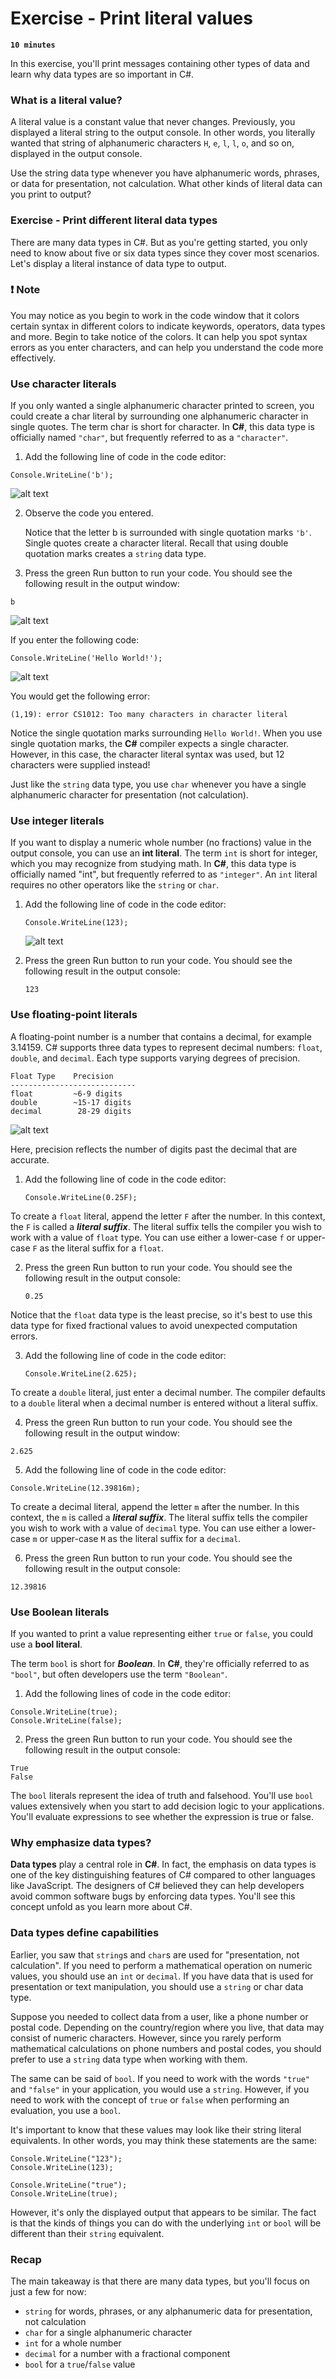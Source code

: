 # Exercise - Print literal values

**`10 minutes`**

In this exercise, you'll print messages containing other types of data and learn why data types are so important in C#.

### What is a literal value?

A literal value is a constant value that never changes. Previously, you displayed a literal string to the output console. In other words, you literally wanted that string of alphanumeric characters `H`, `e`, `l`, `l`, `o`, and so on, displayed in the output console.

Use the string data type whenever you have alphanumeric words, phrases, or data for presentation, not calculation. What other kinds of literal data can you print to output?

### Exercise - Print different literal data types

There are many data types in C#. But as you're getting started, you only need to know about five or six data types since they cover most scenarios. Let's display a literal instance of data type to output.

### ❗ Note

You may notice as you begin to work in the code window that it colors certain syntax in different colors to indicate keywords, operators, data types and more. Begin to take notice of the colors. It can help you spot syntax errors as you enter characters, and can help you understand the code more effectively.

### Use character literals

If you only wanted a single alphanumeric character printed to screen, you could create a char literal by surrounding one alphanumeric character in single quotes. The term char is short for character. In **C#**, this data type is officially named `"char"`, but frequently referred to as a `"character"`.


1. Add the following line of code in the code editor:

```
Console.WriteLine('b');
```

![alt text](image.png)

2. Observe the code you entered.

     Notice that the letter b is surrounded with single quotation marks `'b'`. Single quotes create a character literal. Recall that using double quotation marks creates a `string` data type.

3. Press the green Run button to run your code. You should see the following result in the output window:

```
b
```

![alt text](image-1.png)

If you enter the following code:

```
Console.WriteLine('Hello World!');
```

![alt text](image-2.png)

You would get the following error:

```
(1,19): error CS1012: Too many characters in character literal
```

Notice the single quotation marks surrounding `Hello World!`. When you use single quotation marks, the **C#** compiler expects a single character. However, in this case, the character literal syntax was used, but 12 characters were supplied instead!

Just like the `string` data type, you use `char` whenever you have a single alphanumeric character for presentation (not calculation).

### Use integer literals

If you want to display a numeric whole number (no fractions) value in the output console, you can use an **int literal**. The term `int` is short for integer, which you may recognize from studying math. In **C#**, this data type is officially named "int", but frequently referred to as `"integer"`. An `int` literal requires no other operators like the `string` or `char`.

1. Add the following line of code in the code editor:

     ```
     Console.WriteLine(123);
     ```

     ![alt text](image-3.png)

2. Press the green Run button to run your code. You should see the following result in the output console:

     ```
     123
     ```

### Use floating-point literals

A floating-point number is a number that contains a decimal, for example 3.14159. C# supports three data types to represent decimal numbers: `float`, `double`, and `decimal`. Each type supports varying degrees of precision.

```
Float Type    Precision
----------------------------
float         ~6-9 digits
double        ~15-17 digits
decimal        28-29 digits
```

![alt text](image-4.png)

Here, precision reflects the number of digits past the decimal that are accurate.

1. Add the following line of code in the code editor:

     ```
     Console.WriteLine(0.25F);
     ```

To create a `float` literal, append the letter `F` after the number. In this context, the `F` is called a ***literal suffix***. The literal suffix tells the compiler you wish to work with a value of `float` type. You can use either a lower-case `f` or upper-case `F` as the literal suffix for a `float`.

2. Press the green Run button to run your code. You should see the following result in the output console:

     ```
     0.25
     ```


Notice that the `float` data type is the least precise, so it's best to use this data type for fixed fractional values to avoid unexpected computation errors.

3. Add the following line of code in the code editor:

     ```
     Console.WriteLine(2.625);
     ```

To create a `double` literal, just enter a decimal number. The compiler defaults to a `double` literal when a decimal number is entered without a literal suffix.

4. Press the green Run button to run your code. You should see the following result in the output window:

```
2.625
```

5. Add the following line of code in the code editor:

```
Console.WriteLine(12.39816m);
```

To create a decimal literal, append the letter `m` after the number. In this context, the `m` is called a ***literal suffix***. The literal suffix tells the compiler you wish to work with a value of `decimal` type. You can use either a lower-case `m` or upper-case `M` as the literal suffix for a `decimal`.

6. Press the green Run button to run your code. You should see the following result in the output console:

```
12.39816
```

### Use Boolean literals

If you wanted to print a value representing either `true` or `false`, you could use a **bool literal**.

The term `bool` is short for ***Boolean***. In **C#**, they're officially referred to as `"bool"`, but often developers use the term `"Boolean"`.

1. Add the following lines of code in the code editor:

```
Console.WriteLine(true);
Console.WriteLine(false);
```

2. Press the green Run button to run your code. You should see the following result in the output console:

```
True
False
```

The `bool` literals represent the idea of truth and falsehood. You'll use `bool` values extensively when you start to add decision logic to your applications. You'll evaluate expressions to see whether the expression is true or false.

### Why emphasize data types?

**Data types** play a central role in **C#**. In fact, the emphasis on data types is one of the key distinguishing features of C# compared to other languages like JavaScript. The designers of C# believed they can help developers avoid common software bugs by enforcing data types. You'll see this concept unfold as you learn more about C#.

### Data types define capabilities

Earlier, you saw that `string`s and `char`s are used for "presentation, not calculation". If you need to perform a mathematical operation on numeric values, you should use an `int` or `decimal`. If you have data that is used for presentation or text manipulation, you should use a `string` or char data type.

Suppose you needed to collect data from a user, like a phone number or postal code. Depending on the country/region where you live, that data may consist of numeric characters. However, since you rarely perform mathematical calculations on phone numbers and postal codes, you should prefer to use a `string` data type when working with them.

The same can be said of `bool`. If you need to work with the words `"true"` and `"false"` in your application, you would use a `string`. However, if you need to work with the concept of `true` or `false` when performing an evaluation, you use a `bool`.

It's important to know that these values may look like their string literal equivalents. In other words, you may think these statements are the same:

```
Console.WriteLine("123");
Console.WriteLine(123);

Console.WriteLine("true");
Console.WriteLine(true);
```

However, it's only the displayed output that appears to be similar. The fact is that the kinds of things you can do with the underlying `int` or `bool` will be different than their `string` equivalent.

### Recap

The main takeaway is that there are many data types, but you'll focus on just a few for now:

- `string` for words, phrases, or any alphanumeric data for presentation, not calculation
- `char` for a single alphanumeric character
- `int` for a whole number
- `decimal` for a number with a fractional component
- `bool` for a `true`/`false` value